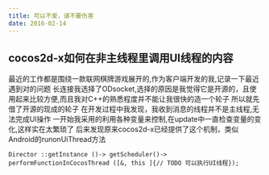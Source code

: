 ```yaml
---
title: 可以不爱，请不要伤害
date: 2016-02-14
---
```


## cocos2d-x如何在非主线程里调用UI线程的内容
最近的工作都是围绕一款联网棋牌游戏展开的,作为客户端开发的我,记录一下最近遇到对的问题
长连接我选择了ODsocket,选择的原因是我觉得它是开源的，且使用起来比较方便,而且我对C++的熟悉程度并不能让我很快的造一个轮子
所以就先借了开源的现成的轮子
在开发过程中我发现，我收到消息的线程并不是主线程,无法完成UI操作
一开始我采用的利用各种变量来控制,在update中一直检查变量的变化,这样实在太繁琐了
后来发现原来cocos2d-x已经提供了这个机制，类似Android的runonUiThread方法
```
Director ::getInstance ()-> getScheduler()-> performFunctionInCocosThread ([&, this ]{// TODO 可以执行UI线程});
```